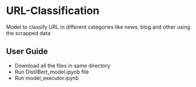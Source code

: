 # URL-Classification
Model to classify URL in different categories like news, blog and other using the scrapped data

## User Guide
* Download all the files in same directory
* Run DistilBert_model.ipynb file
* Run model_executor.ipynb
